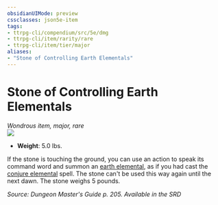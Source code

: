 ```yaml
---
obsidianUIMode: preview
cssclasses: json5e-item
tags:
- ttrpg-cli/compendium/src/5e/dmg
- ttrpg-cli/item/rarity/rare
- ttrpg-cli/item/tier/major
aliases: 
- "Stone of Controlling Earth Elementals"
---
```

# Stone of Controlling Earth Elementals
*Wondrous item, major, rare*  
![](3-Mechanics/CLI/items/img/stone-of-controlling-earth-elementals.webp#right)

- **Weight**: 5.0 lbs.

If the stone is touching the ground, you can use an action to speak its command word and summon an [earth elemental](3-Mechanics/CLI/bestiary/elemental/earth-elemental.md), as if you had cast the [conjure elemental](3-Mechanics/CLI/spells/conjure-elemental.md) spell. The stone can't be used this way again until the next dawn. The stone weighs 5 pounds.

*Source: Dungeon Master's Guide p. 205. Available in the <span title='Systems Reference Document (5.1)'>SRD</span>*